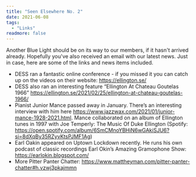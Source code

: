 ```yaml
---
title: "Seen Elsewhere No. 2"
date: 2021-06-08
tags:
  - "Links"
readmore: false
---
```


Another Blue Light should be on its way to our members, if it hasn't arrived already. Hopefully you've also received an email with our latest news. Just in case, here are some of the links and news items included.
<ul>
	<li>DESS ran a fantastic online conference - if you missed it you can catch up on the videos on their website: <a href="https://ellington.se/" >https://ellington.se/</a></li>
	<li>DESS also ran an interesting feature “Ellington At Chateau Goutelas 1966” <a href="https://ellington.se/2021/02/25/ellington-at-chateau-goutelas-1966/" >https://ellington.se/2021/02/25/ellington-at-chateau-goutelas-1966/</a></li>
	<li>Pianist Junior Mance passed away in January. There’s an interesting interview with him here <a href="https://www.jazzwax.com/2021/01/junior-mance-1928-2021.html" >https://www.jazzwax.com/2021/01/junior-mance-1928-2021.html</a>. Mance collaborated on an album of Ellington tunes in 1997 with Joe Temperly: The Music Of Duke Ellington (Spotify: <a href="https://open.spotify.com/album/6SmCMnoYBHiN6wGAkiSJU6?si=8dXqBy35RZyvKtsPJMF1Ag" >https://open.spotify.com/album/6SmCMnoYBHiN6wGAkiSJU6?si=8dXqBy35RZyvKtsPJMF1Ag</a>)</li>
	<li>Earl Oakin appeared on Uptown Lockdown recently. He runs his own podcast of classic recordings Earl Okin’s Amazing Gramophone Show: <a href="https://earlokin.blogspot.com/" >https://earlokin.blogspot.com/</a></li>
	<li>More Pitter Panter Chatter: <a href="https://www.mattheyman.com/pitter-panter-chatter#h.vzwj3pkajmmn" >https://www.mattheyman.com/pitter-panter-chatter#h.vzwj3pkajmmn</a></li>
</ul>

<!--more-->
